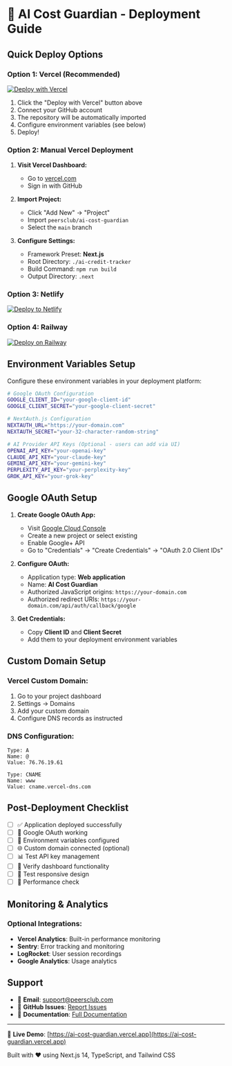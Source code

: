 # 🚀 AI Cost Guardian - Deployment Guide

## Quick Deploy Options

### Option 1: Vercel (Recommended)
[![Deploy with Vercel](https://vercel.com/button)](https://vercel.com/new/clone?repository-url=https://github.com/peersclub/ai-cost-guardian)

1. Click the "Deploy with Vercel" button above
2. Connect your GitHub account
3. The repository will be automatically imported
4. Configure environment variables (see below)
5. Deploy!

### Option 2: Manual Vercel Deployment

1. **Visit Vercel Dashboard:**
   - Go to [vercel.com](https://vercel.com)
   - Sign in with GitHub

2. **Import Project:**
   - Click "Add New" → "Project"
   - Import `peersclub/ai-cost-guardian`
   - Select the `main` branch

3. **Configure Settings:**
   - Framework Preset: **Next.js**
   - Root Directory: `./ai-credit-tracker`
   - Build Command: `npm run build`
   - Output Directory: `.next`

### Option 3: Netlify
[![Deploy to Netlify](https://www.netlify.com/img/deploy/button.svg)](https://app.netlify.com/start/deploy?repository=https://github.com/peersclub/ai-cost-guardian)

### Option 4: Railway
[![Deploy on Railway](https://railway.app/button.svg)](https://railway.app/template/Abo1zu)

## Environment Variables Setup

Configure these environment variables in your deployment platform:

```bash
# Google OAuth Configuration
GOOGLE_CLIENT_ID="your-google-client-id"
GOOGLE_CLIENT_SECRET="your-google-client-secret"

# NextAuth.js Configuration
NEXTAUTH_URL="https://your-domain.com"
NEXTAUTH_SECRET="your-32-character-random-string"

# AI Provider API Keys (Optional - users can add via UI)
OPENAI_API_KEY="your-openai-key"
CLAUDE_API_KEY="your-claude-key"
GEMINI_API_KEY="your-gemini-key"
PERPLEXITY_API_KEY="your-perplexity-key"
GROK_API_KEY="your-grok-key"
```

## Google OAuth Setup

1. **Create Google OAuth App:**
   - Visit [Google Cloud Console](https://console.cloud.google.com/)
   - Create a new project or select existing
   - Enable Google+ API
   - Go to "Credentials" → "Create Credentials" → "OAuth 2.0 Client IDs"

2. **Configure OAuth:**
   - Application type: **Web application**
   - Name: **AI Cost Guardian**
   - Authorized JavaScript origins: `https://your-domain.com`
   - Authorized redirect URIs: `https://your-domain.com/api/auth/callback/google`

3. **Get Credentials:**
   - Copy **Client ID** and **Client Secret**
   - Add them to your deployment environment variables

## Custom Domain Setup

### Vercel Custom Domain:
1. Go to your project dashboard
2. Settings → Domains
3. Add your custom domain
4. Configure DNS records as instructed

### DNS Configuration:
```
Type: A
Name: @
Value: 76.76.19.61

Type: CNAME  
Name: www
Value: cname.vercel-dns.com
```

## Post-Deployment Checklist

- [ ] ✅ Application deployed successfully
- [ ] 🔐 Google OAuth working
- [ ] 🔑 Environment variables configured
- [ ] 🌐 Custom domain connected (optional)
- [ ] 📊 Test API key management
- [ ] 🏢 Verify dashboard functionality
- [ ] 📱 Test responsive design
- [ ] 🚀 Performance check

## Monitoring & Analytics

### Optional Integrations:
- **Vercel Analytics**: Built-in performance monitoring
- **Sentry**: Error tracking and monitoring
- **LogRocket**: User session recordings
- **Google Analytics**: Usage analytics

## Support

- 📧 **Email**: support@peersclub.com
- 🐙 **GitHub Issues**: [Report Issues](https://github.com/peersclub/ai-cost-guardian/issues)
- 📖 **Documentation**: [Full Documentation](https://github.com/peersclub/ai-cost-guardian)

---

🎯 **Live Demo**: [https://ai-cost-guardian.vercel.app](https://ai-cost-guardian.vercel.app)

Built with ❤️ using Next.js 14, TypeScript, and Tailwind CSS